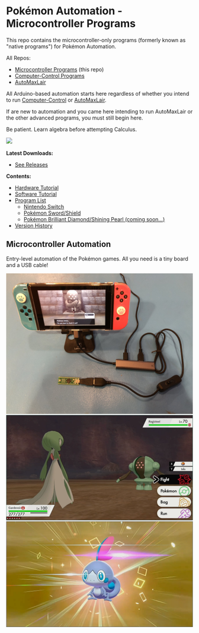 # Pokémon Automation - Microcontroller Programs

This repo contains the microcontroller-only programs (formerly known as "native programs") for Pokémon Automation.

All Repos:
- [Microcontroller Programs](https://github.com/PokemonAutomation/Microcontroller) (this repo)
- [Computer-Control Programs](https://github.com/PokemonAutomation/ComputerControl)
- [AutoMaxLair](https://github.com/PokemonAutomation/AutoMaxLair)

All Arduino-based automation starts here regardless of whether you intend to run [Computer-Control]((https://github.com/PokemonAutomation/ComputerControl)) or [AutoMaxLair](https://github.com/PokemonAutomation/AutoMaxLair).

If are new to automation and you came here intending to run AutoMaxLair or the other advanced programs, you must still begin here.

Be patient. Learn algebra before attempting Calculus.

[<img src="https://canary.discordapp.com/api/guilds/695809740428673034/widget.png?style=banner2">](https://discord.gg/cQ4gWxN)

**Latest Downloads:**
- [See Releases](https://github.com/PokemonAutomation/Microcontroller/releases)

**Contents:**
- [Hardware Tutorial](Wiki/Hardware/README.md)
- [Software Tutorial](Wiki/Software/README.md)
- [Program List](Wiki/Programs/README.md)
  - [Nintendo Switch](Wiki/Programs/README.md#nintendo-switch)
  - [Pokémon Sword/Shield](Wiki/Programs/README.md#pokémon-swordshield)
  - [Pokémon Brilliant Diamond/Shining Pearl (coming soon...)](Wiki/Programs/README.md#pokémon-brilliant-diamondshining-pearl)
- [Version History](Wiki/VersionHistory.md)

## Microcontroller Automation

Entry-level automation of the Pokémon games. All you need is a tiny board and a USB cable!

<img src="Wiki/Hardware/images/basic-setup.jpg" width="800">
<img src="Wiki/Programs/PokemonSwSh/images/ShinyHuntUnattended-Regi-0.png" width="800">
<img src="Wiki/Programs/PokemonSwSh/images/EggCombined2-0.png" width="800">
